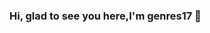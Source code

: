 ### Hi, glad to see you here,I'm genres17 👋

<!--
**genres17/genres17** is a ✨ _special_ ✨ repository because its `README.md` (this file) appears on your GitHub profile.

Here are some ideas to get you started:

- 🔭 I’m currently working on making a qqbot for PCR(Princess Connect Redive).
- 🌱 I’m currently learning deep learning.
- 🍞 Language:C++,Python are available here.
- 🐺 Using IDE:Pycharm,VsCode and Eclipse.
- ✨ Hobbies: Sing, Swimming and making friends.
- 🌈 How to reach me:[Twitter](https://twitter.com/genres17).

<img src="https://twitter.com/Yuni_0205/status/1282640942554509312/photo/1">


